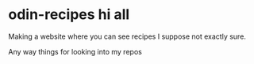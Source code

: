 # odin-recipes hi all 

Making a website where you can see recipes I suppose not exactly sure.

Any way things for looking into my repos 